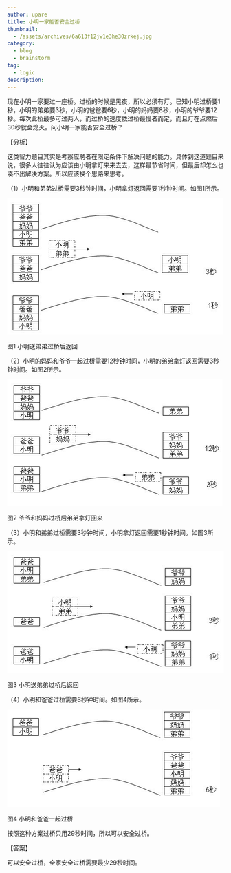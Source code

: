 ```yaml
---
author: upare
title: 小明一家能否安全过桥
thumbnail:
  - /assets/archives/6a613f12jw1e3he30zrkej.jpg
category:
  - blog
  - brainstorm
tag:
  - logic
description: 
---
```

现在小明一家要过一座桥。过桥的时候是黑夜，所以必须有灯。已知小明过桥要1秒，小明的弟弟要3秒，小明的爸爸要6秒，小明的妈妈要8秒，小明的爷爷要12秒。每次此桥最多可过两人，而过桥的速度依过桥最慢者而定，而且灯在点燃后30秒就会熄灭。问小明一家能否安全过桥？

【分析】

这类智力题目其实是考察应聘者在限定条件下解决问题的能力。具体到这道题目来说，很多人往往认为应该由小明拿灯来来去去，这样最节省时间，但最后却怎么也凑不出解决方案。所以应该换个思路来思考。

（1）小明和弟弟过桥需要3秒钟时间，小明拿灯返回需要1秒钟时间。如图1所示。

![](/assets/archives/6a613f12jw1e3he30zrkej.jpg)

图1 小明送弟弟过桥后返回

（2）小明的妈妈和爷爷一起过桥需要12秒钟时间，小明的弟弟拿灯返回需要3秒钟时间。如图2所示。

![](/assets/archives/6a613f12jw1e3he31wjccj.jpg)

图2 爷爷和妈妈过桥后弟弟拿灯回来

（3）小明和弟弟过桥需要3秒钟时间，小明拿灯返回需要1秒钟时间。如图3所示。

![](/assets/archives/6a613f12jw1e3he32g6axj.jpg)

图3 小明送弟弟过桥后返回

（4）小明和爸爸过桥需要6秒钟时间。如图4所示。

![](/assets/archives/6a613f12jw1e3he33mo4vj.jpg)

图4 小明和爸爸一起过桥

按照这种方案过桥只用29秒时间，所以可以安全过桥。

【答案】

可以安全过桥，全家安全过桥需要最少29秒时间。